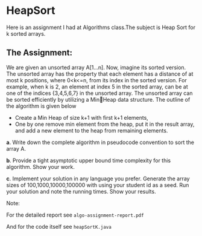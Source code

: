 # HeapSort
Here is an assignment I had at Algorithms class.The subject is Heap Sort for k sorted arrays.
## The Assignment:
We are given an unsorted array A[1…n]. Now, imagine its sorted 
version. The unsorted array has the property that each element has a 
distance of at most k positions, where 0<k<=n, from its index in the 
sorted version. For example, when k is 2, an element at index 5 in the 
sorted array, can be at one of the indices {3,4,5,6,7} in the unsorted 
array. The unsorted array can be sorted efficiently by utilizing a MinHeap data structure. The outline of the algorithm is given below 
- Create a Min Heap of size k+1 with first k+1 elements, 
- One by one remove min element from the heap, put it in the 
result array, and add a new element to the heap from remaining 
elements. 

**a**. Write down the complete algorithm in pseudocode convention 
to sort the array A. 

**b**. Provide a tight asymptotic upper bound time complexity for this 
algorithm. Show your work. 

**c**. Implement your solution in any language you prefer. Generate 
the array sizes of 100,1000,10000,100000 with using your 
student id as a seed. Run your solution and note the running 
times. Show your results.

Note: 

For the detailed report see `algo-assignment-report.pdf`

And for the code itself see `heapSortK.java`
